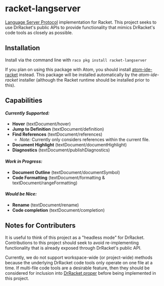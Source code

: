# racket-langserver

[Language Server Protocol](http://langserver.org/) implementation for Racket. This project seeks to use DrRacket's public APIs to provide functionality that mimics DrRacket's code tools as closely as possible.

## Installation

Install via the command line with `raco pkg install racket-langserver`

If you plan on using this package with Atom, you should install [atom-ide-racket](https://github.com/cfinegan/atom-ide-racket) instead. This package will be installed automatically by the *atom-ide-racket* installer (although the Racket runtime should be installed prior to this).

## Capabilities

#### *Currently Supported:*

- **Hover** (textDocument/hover)
- **Jump to Definition** (textDocument/definition)
- **Find References** (textDocument/references)
  - *Note:* Currently only considers references within the current file.
- **Document Highlight** (textDocument/documentHighlight)
- **Diagnostics** (textDocument/publishDiagnostics)

#### *Work in Progress:*

- **Document Outline** (textDocument/documentSymbol)
- **Code Formatting** (textDocument/formatting & textDocument/rangeFormatting)

#### *Would be Nice:*

- **Rename** (textDocument/rename)
- **Code completion** (textDocument/completion)

## Notes for Contributers

It is useful to think of this project as a "headless mode" for DrRacket. Contributions to this project should seek to avoid re-implementing functionality that is already exposed through DrRacket's public API.

Currently, we do not support  workspace-wide (or project-wide) methods because the underlying DrRacket code tools only operate on one file at a time. If multi-file code tools are a desirable feature, then they should be considered for inclusion into [DrRacket proper](https://github.com/racket/drracket) before being implemented in this project.
